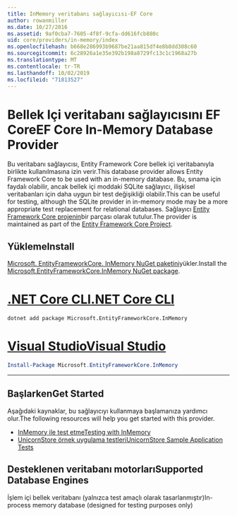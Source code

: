 ```yaml
---
title: InMemory veritabanı sağlayıcısı-EF Core
author: rowanmiller
ms.date: 10/27/2016
ms.assetid: 9af0cba7-7605-4f8f-9cfa-dd616fcb880c
uid: core/providers/in-memory/index
ms.openlocfilehash: b668e286993b9687be21aa815df4e8b8dd308c60
ms.sourcegitcommit: 6c28926a1e35e392b198a8729fc13c1c1968a27b
ms.translationtype: MT
ms.contentlocale: tr-TR
ms.lasthandoff: 10/02/2019
ms.locfileid: "71813527"
---
```

# <a name="ef-core-in-memory-database-provider"></a><span data-ttu-id="162e2-102">Bellek Içi veritabanı sağlayıcısını EF Core</span><span class="sxs-lookup"><span data-stu-id="162e2-102">EF Core In-Memory Database Provider</span></span>

<span data-ttu-id="162e2-103">Bu veritabanı sağlayıcısı, Entity Framework Core bellek içi veritabanıyla birlikte kullanılmasına izin verir.</span><span class="sxs-lookup"><span data-stu-id="162e2-103">This database provider allows Entity Framework Core to be used with an in-memory database.</span></span> <span data-ttu-id="162e2-104">Bu, sınama için faydalı olabilir, ancak bellek içi moddaki SQLite sağlayıcı, ilişkisel veritabanları için daha uygun bir test değişikliği olabilir.</span><span class="sxs-lookup"><span data-stu-id="162e2-104">This can be useful for testing, although the SQLite provider in in-memory mode may be a more appropriate test replacement for relational databases.</span></span> <span data-ttu-id="162e2-105">Sağlayıcı [Entity Framework Core projenin](https://github.com/aspnet/EntityFrameworkCore)bir parçası olarak tutulur.</span><span class="sxs-lookup"><span data-stu-id="162e2-105">The provider is maintained as part of the [Entity Framework Core Project](https://github.com/aspnet/EntityFrameworkCore).</span></span>

## <a name="install"></a><span data-ttu-id="162e2-106">Yükleme</span><span class="sxs-lookup"><span data-stu-id="162e2-106">Install</span></span>

<span data-ttu-id="162e2-107">[Microsoft. EntityFrameworkCore. InMemory NuGet paketini](https://www.nuget.org/packages/Microsoft.EntityFrameworkCore.InMemory/)yükler.</span><span class="sxs-lookup"><span data-stu-id="162e2-107">Install the [Microsoft.EntityFrameworkCore.InMemory NuGet package](https://www.nuget.org/packages/Microsoft.EntityFrameworkCore.InMemory/).</span></span>

# <a name="net-core-clitabdotnet-core-cli"></a>[<span data-ttu-id="162e2-108">.NET Core CLI</span><span class="sxs-lookup"><span data-stu-id="162e2-108">.NET Core CLI</span></span>](#tab/dotnet-core-cli)

``` console
dotnet add package Microsoft.EntityFrameworkCore.InMemory
```

# <a name="visual-studiotabvs"></a>[<span data-ttu-id="162e2-109">Visual Studio</span><span class="sxs-lookup"><span data-stu-id="162e2-109">Visual Studio</span></span>](#tab/vs)

``` powershell
Install-Package Microsoft.EntityFrameworkCore.InMemory
```

***

## <a name="get-started"></a><span data-ttu-id="162e2-110">Başlarken</span><span class="sxs-lookup"><span data-stu-id="162e2-110">Get Started</span></span>

<span data-ttu-id="162e2-111">Aşağıdaki kaynaklar, bu sağlayıcıyı kullanmaya başlamanıza yardımcı olur.</span><span class="sxs-lookup"><span data-stu-id="162e2-111">The following resources will help you get started with this provider.</span></span>

* [<span data-ttu-id="162e2-112">InMemory ile test etme</span><span class="sxs-lookup"><span data-stu-id="162e2-112">Testing with InMemory</span></span>](../../miscellaneous/testing/in-memory.md)
* [<span data-ttu-id="162e2-113">UnicornStore örnek uygulama testleri</span><span class="sxs-lookup"><span data-stu-id="162e2-113">UnicornStore Sample Application Tests</span></span>](https://github.com/rowanmiller/UnicornStore/blob/master/UnicornStore/src/UnicornStore.Tests/Controllers/ShippingControllerTests.cs)

## <a name="supported-database-engines"></a><span data-ttu-id="162e2-114">Desteklenen veritabanı motorları</span><span class="sxs-lookup"><span data-stu-id="162e2-114">Supported Database Engines</span></span>

<span data-ttu-id="162e2-115">İşlem içi bellek veritabanı (yalnızca test amaçlı olarak tasarlanmıştır)</span><span class="sxs-lookup"><span data-stu-id="162e2-115">In-process memory database (designed for testing purposes only)</span></span>
